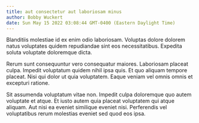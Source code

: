 ```yaml
---
title: aut consectetur aut laboriosam minus
author: Bobby Wuckert
date: Sun May 15 2022 03:08:44 GMT-0400 (Eastern Daylight Time)
---
```

Blanditiis molestiae id ex enim odio laboriosam. Voluptas dolore dolorem natus voluptates quidem repudiandae sint eos necessitatibus. Expedita soluta voluptate doloremque dicta.

 Rerum sunt consequuntur vero consequatur maiores. Laboriosam placeat culpa. Impedit voluptatum quidem nihil ipsa quis. Et quo aliquam tempore placeat. Nisi qui dolor ut quia voluptatem. Eaque veniam vel omnis omnis et excepturi ratione.

 Sit assumenda voluptatum vitae non. Impedit culpa doloremque quo autem voluptate et atque. Et iusto autem quia placeat voluptatem qui atque aliquam. Aut nisi ea eveniet similique eveniet nisi. Perferendis vel voluptatibus rerum molestias eveniet sed quod eos ipsa.